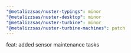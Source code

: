 ```yaml
---
"@metalizzsas/nuster-typings": minor
"@metalizzsas/nuster-desktop": minor
"@metalizzsas/nuster-turbine": minor
"@metalizzsas/nuster-turbine-machines": patch
---
```


feat: added sensor maintenance tasks
